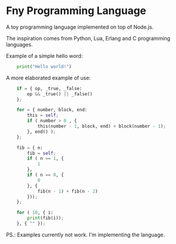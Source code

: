 Fny Programming Language
========================

A toy programming language implemented on top of Node.js.

The inspiration comes from Python, Lua, Erlang and C programming languages.

Example of a simple hello word:

```python
    print("Hello world!")
```

A more elaborated example of use:

```python
    if = { op, _true, _false:
        op && _true() || _false()
    };

    for = { number, block, end:
        this = self;
        if ( number > 0 , {
            this(number - 1, block, end) + block(number - 1);
        }, end() );
    };

    fib = { n:
        fib = self;
        if ( n == 1, { 
            1
        },
        if ( n == 0, { 
            0
        }, { 
            fib(n - 1) + fib(n - 2)
        }));
    };

    for ( 10, { i:
        print(fib(i));
    }, { "" });
```

PS.: Examples currently not work. I'm implementing the language.
